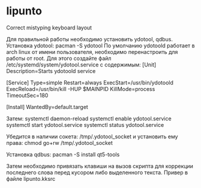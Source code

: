 # lipunto

Correct mistyping keyboard layout

Для правильной работы необходимо установить ydotool, qdbus.
Установка ydotool:  pacman -S ydotool
По умолчанию ydotoold работает в arch linux от имени пользователя, необходимо перенастроить для работы от root. Для этого создайте файл /etc/systemd/system/ydotool.service с содержимым:
[Unit]
Description=Starts ydotoold service

[Service]
Type=simple
Restart=always
ExecStart=/usr/bin/ydotoold
ExecReload=/usr/bin/kill -HUP $MAINPID
KillMode=process
TimeoutSec=180

[Install]
WantedBy=default.target

Затем:
systemctl daemon-reload
systemctl enable ydotool.service
systemctl start ydotool.service
systemctl status ydotool.service

Убедится в наличии сокета: /tmp/.ydotool_socket и установить ему права: chmod go+rw /tmp/.ydotool_socket

Установка qdbus:  pacman -S install qt5-tools

Затем необходимо привязать клавиши на вызов скрипта для коррекции последнего слова перед кусором либо выделенного текста. Привер в файле lipunto.kksrc
